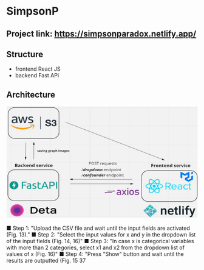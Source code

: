 # SimpsonP
## Project link: https://simpsonparadox.netlify.app/

## Structure
- frontend React JS
- backend Fast APi 
## Architecture
![Image description](image.png)

■ Step 1: "Upload the CSV file and wait until the input fields are activated (Fig. 13)."
■ Step 2: "Select the input values for x and y in the dropdown list of the input fields
(Fig. 14, 16)"
■ Step 3: "In case x is categorical variables with more than 2 categories, select x1
and x2 from the dropdown list of values of x (Fig. 16)"
■ Step 4: "Press "Show" button and wait until the results are outputted (Fig. 15
37

